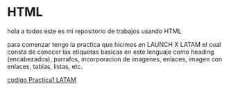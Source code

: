 # HTML

hola a todos este es mi repositorio de trabajos usando HTML

para comenzar tengo la practica que hicimos en LAUNCH X LATAM el cual consta de conocer las etiquetas basicas en este lenguaje como heading (encabezados), 
parrafos, incorporacion de imagenes, enlaces, imagen con enlaces, tablas, listas, etc.  

[codigo Practica1 LATAM](practica1lx.html)
